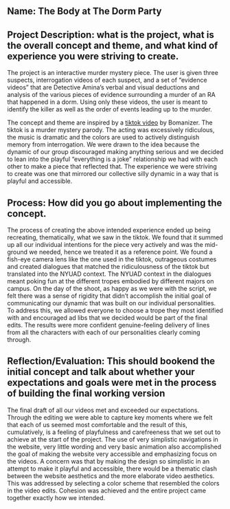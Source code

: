 ## Name: The Body at The Dorm Party

## Project Description: what is the project, what is the overall concept and theme, and what kind of experience you were striving to create.

The project is an interactive murder mystery piece. The user is given three suspects, interrogation videos of each suspect, and a set of “evidence videos” that are Detective Amina’s verbal and visual deductions and analysis of the various pieces of evidence surrounding a murder of an RA that happened in a dorm. Using only these videos, the user is meant to identify the killer as well as the order of events leading up to the murder.


The concept and theme are inspired by a [tiktok video]( https://www.tiktok.com/@bomanizer/video/6876205835287022850?_d=secCgsIARCbDRgBIAIoARI%2BCjypEy2WhZDe%2FcaHN70h9xiI0iT5ZDVFllgohwqiF1%2B%2BnRGgIPvAMB%2FHFMxml9p5ftwENphs17oTQhaLQ1kaAA%3D%3D&language=en&preview_pb=0&sec_user_id=MS4wLjABAAAAI3701LJkht1C4kxf0937pJ8TyHbbeFbliheo8qmUgiPYj_CztAc_mgfUuZDS0u2Y&share_app_name=musically&share_item_id=6876205835287022850&share_link_id=75ca4fb4-1dc4-43c7-8b9b-4e4d979b2aee&timestamp=1605724525&u_code=daf18e6e61hah6&user_id=6785968050489852934&utm_campaign=client_share&utm_medium=android&utm_source=messenger&source=h5_m) by Bomanizer. The tiktok is a murder mystery parody. The acting was excessively ridiculous, the music is dramatic and the colors are used to actively distinguish memory from interrogation. We were drawn to the idea because the dynamic of our group discouraged making anything serious and we decided to lean into the playful “everything is a joke” relationship we had with each other to make a piece that reflected that. The experience we were striving to create was one that mirrored our collective silly dynamic in a way that is playful and accessible.


## Process: How did you go about implementing the concept.

The process of creating the above intended experience ended up being recreating, thematically, what we saw in the tiktok. We found that it summed up all our individual intentions for the piece very actively and was the mid-ground we needed, hence we treated it as a reference point.
 We found a fish-eye camera lens like the one used in the tiktok, outrageous costumes and created dialogues that matched the ridiculousness of the tiktok but translated into the NYUAD context. The NYUAD context in the dialogues meant poking fun at the different tropes embodied by different majors on campus. On the day of the shoot, as happy as we were with the script, we felt there was a sense of rigidity that didn’t accomplish the initial goal of communicating our dynamic that was built on our individual personalities. To address this, we allowed everyone to choose a trope they most identified with and encouraged ad libs that we decided would be part of the final edits. The results were more confident genuine-feeling delivery of lines from all the characters with each of our personalities clearly coming through. 

## Reflection/Evaluation: This should bookend the initial concept and talk about whether your expectations and goals were met in the process of building the final working version

The final draft of all our videos met and exceeded our expectations. Through the editing we were able to capture key moments where we felt that each of us seemed most comfortable and the result of this, cumulatively, is a feeling of playfulness and carefreeness that we set out to achieve at the start of the project. The use of very simplistic navigations in the website, very little wording and very basic animation also accomplished the goal of making the website very accessible and emphasizing focus on the videos. A concern was that by making the design so simplistic in an attempt to make it playful and accessible, there would be a thematic clash between the website aesthetics and the more elaborate video aesthetics. This was addressed by selecting a color scheme that resembled the colors in the video edits. Cohesion was achieved and the entire project came together exactly how we intended.

